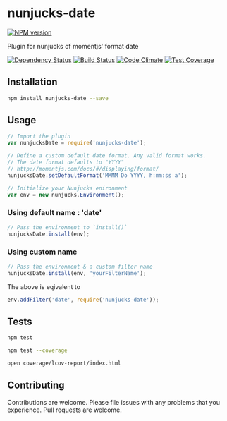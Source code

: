# nunjucks-date

[![NPM version](https://badge.fury.io/js/nunjucks-date.svg)](http://badge.fury.io/js/nunjucks-date)

Plugin for nunjucks of momentjs' format date

[![Dependency Status](https://www.versioneye.com/user/projects/54258f7fcfbb14fd7a000249/badge.svg?style=flat)](https://www.versioneye.com/user/projects/54258f7fcfbb14fd7a000249)
[![Build Status](https://travis-ci.org/techmsi/nunjucks-date.svg?branch=master)](https://travis-ci.org/techmsi/nunjucks-date)
[![Code Climate](https://codeclimate.com/github/techmsi/nunjucks-date/badges/gpa.svg)](https://codeclimate.com/github/techmsi/nunjucks-date)
[![Test Coverage](https://codeclimate.com/github/techmsi/nunjucks-date/badges/coverage.svg)](https://codeclimate.com/github/techmsi/nunjucks-date)

## Installation

```bash
npm install nunjucks-date --save
```


## Usage

```js
// Import the plugin
var nunjucksDate = require('nunjucks-date');

// Define a custom default date format. Any valid format works.
// The date format defaults to "YYYY"
// http://momentjs.com/docs/#/displaying/format/
nunjucksDate.setDefaultFormat('MMMM Do YYYY, h:mm:ss a');

// Initialize your Nunjucks enironment
var env = new nunjucks.Environment();
```

### Using default name : 'date'
```js
// Pass the environment to `install()`
nunjucksDate.install(env);
```

### Using custom name
```js
// Pass the environment & a custom filter name
nunjucksDate.install(env, 'yourFilterName');
```

The above is eqivalent to

```js
env.addFilter('date', require('nunjucks-date'));
```

## Tests

```bash
npm test
```

```bash
npm test --coverage
```

```bash
open coverage/lcov-report/index.html
```

## Contributing

Contributions are welcome. Please file issues with any problems that you experience. Pull requests are welcome.
